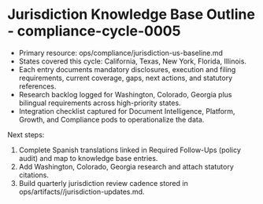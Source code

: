 # Jurisdiction Knowledge Base Outline - compliance-cycle-0005

- Primary resource: ops/compliance/jurisdiction-us-baseline.md
- States covered this cycle: California, Texas, New York, Florida, Illinois.
- Each entry documents mandatory disclosures, execution and filing requirements, current coverage, gaps, next actions, and statutory references.
- Research backlog logged for Washington, Colorado, Georgia plus bilingual requirements across high-priority states.
- Integration checklist captured for Document Intelligence, Platform, Growth, and Compliance pods to operationalize the data.

Next steps:
1. Complete Spanish translations linked in Required Follow-Ups (policy audit) and map to knowledge base entries.
2. Add Washington, Colorado, Georgia research and attach statutory citations.
3. Build quarterly jurisdiction review cadence stored in ops/artifacts/<future-cycle>/jurisdiction-updates.md.
